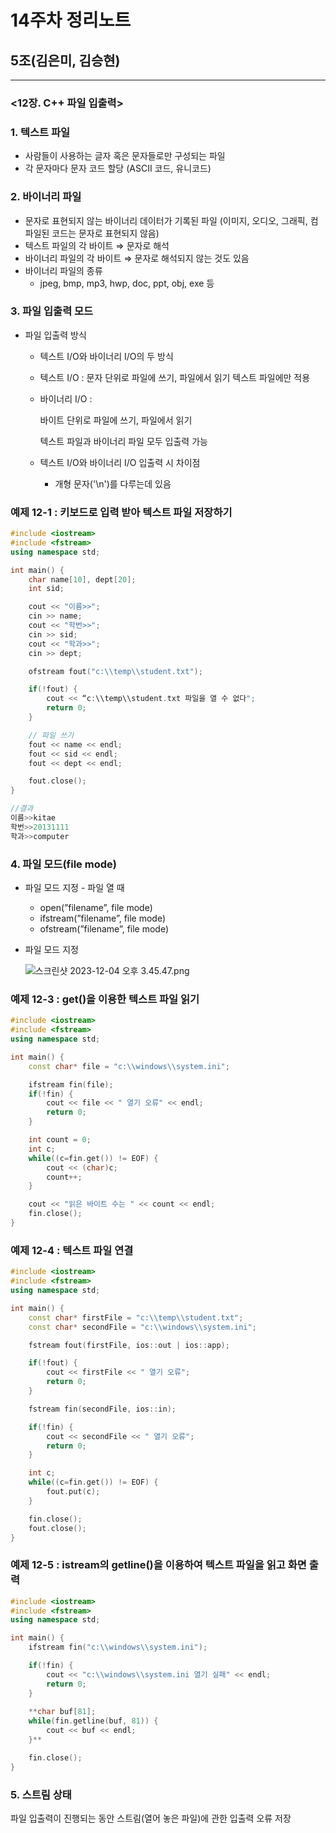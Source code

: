 # 14주차 정리노트

## 5조(김은미, 김승현)

---

### <12장. C++ 파일 입출력>

### 1. 텍스트 파일

- 사람들이 사용하는 글자 혹은 문자들로만 구성되는 파일
- 각 문자마다 문자 코드 할당 (ASCII 코드, 유니코드)

### 2. 바이너리 파일

- 문자로 표현되지 않는 바이너리 데이터가 기록된 파일
(이미지, 오디오, 그래픽, 컴파일된 코드는 문자로 표현되지 않음)
- 텍스트 파일의 각 바이트 ⇒ 문자로 해석
- 바이너리 파일의 각 바이트 ⇒ 문자로 해석되지 않는 것도 있음
- 바이너리 파일의 종류
    - jpeg, bmp, mp3, hwp, doc, ppt, obj, exe 등

### 3. 파일 입출력 모드

- 파일 입출력 방식
    - 텍스트 I/O와 바이너리 I/O의 두 방식
    - 텍스트 I/O :
    문자 단위로 파일에 쓰기, 파일에서 읽기
    텍스트 파일에만 적용
    - 바이너리 I/O :
        
        바이트 단위로 파일에 쓰기, 파일에서 읽기
        
        텍스트 파일과 바이너리 파일 모두 입출력 가능
        
    - 텍스트 I/O와 바이너리 I/O 입출력 시 차이점
        - 개형 문자('\n')를 다루는데 있음

### 예제 12-1 : 키보드로 입력 받아 텍스트 파일 저장하기

```cpp
#include <iostream>
#include <fstream>
using namespace std;

int main() {
	char name[10], dept[20]; 
	int sid;

	cout << "이름>>";
	cin >> name; 
	cout << "학번>>";
	cin >> sid; 
	cout << "학과>>";
	cin >> dept; 

	ofstream fout("c:\\temp\\student.txt"); 

	if(!fout) { 
		cout << “c:\\temp\\student.txt 파일을 열 수 없다";
		return 0; 
	}

	// 파일 쓰기
	fout << name << endl; 
	fout << sid << endl; 
	fout << dept << endl;

	fout.close(); 
}

//결과
이름>>kitae
학번>>20131111
학과>>computer
```

### 4. 파일 모드(file mode)

- 파일 모드 지정 - 파일 열 때
    - open(”filename”, file mode)
    - ifstream(”filename”, file mode)
    - ofstream(”filename”, file mode)
    
- 파일 모드 지정
    
    ![스크린샷 2023-12-04 오후 3.45.47.png](14%E1%84%8C%E1%85%AE%E1%84%8E%E1%85%A1%20%E1%84%8C%E1%85%A5%E1%86%BC%E1%84%85%E1%85%B5%E1%84%82%E1%85%A9%E1%84%90%E1%85%B3%20d59896ae8c3b4f38b9b87fa56d4345dd/%25EC%258A%25A4%25ED%2581%25AC%25EB%25A6%25B0%25EC%2583%25B7_2023-12-04_%25EC%2598%25A4%25ED%259B%2584_3.45.47.png)
    

### 예제 12-3 : get()을 이용한 텍스트 파일 읽기

```cpp
#include <iostream> 
#include <fstream> 
using namespace std;

int main() {
	const char* file = "c:\\windows\\system.ini";

	ifstream fin(file);
	if(!fin) {
		cout << file << " 열기 오류" << endl;
		return 0; 
	}

	int count = 0;
	int c;
	while((c=fin.get()) != EOF) { 
		cout << (char)c;
		count++; 
	}

	cout << "읽은 바이트 수는 " << count << endl;
	fin.close();
}
```

### 예제 12-4 : 텍스트 파일 연결

```cpp
#include <iostream> 
#include <fstream> 
using namespace std;

int main() {
	const char* firstFile = "c:\\temp\\student.txt";
	const char* secondFile = "c:\\windows\\system.ini";

	fstream fout(firstFile, ios::out | ios::app); 

	if(!fout) { 
		cout << firstFile << " 열기 오류"; 
		return 0; 
	}

	fstream fin(secondFile, ios::in); 

	if(!fin) { 
		cout << secondFile << " 열기 오류";
		return 0; 
	}

	int c;
	while((c=fin.get()) != EOF) { 
		fout.put(c); 
	}

	fin.close(); 
	fout.close(); 
}
```

### 예제 12-5 : istream의 getline()을 이용하여 텍스트 파일을 읽고 화면 출력

```cpp
#include <iostream> 
#include <fstream> 
using namespace std;

int main() {
	ifstream fin("c:\\windows\\system.ini"); 

	if(!fin) {
		cout << "c:\\windows\\system.ini 열기 실패" << endl;
		return 0; 
	}
	
	**char buf[81]; 
	while(fin.getline(buf, 81)) { 
		cout << buf << endl;
	}**

	fin.close(); 
}
```

### 5. 스트림 상태

파일 입출력이 진행되는 동안 스트림(열어 놓은 파일)에 관한 입출력 오류 저장